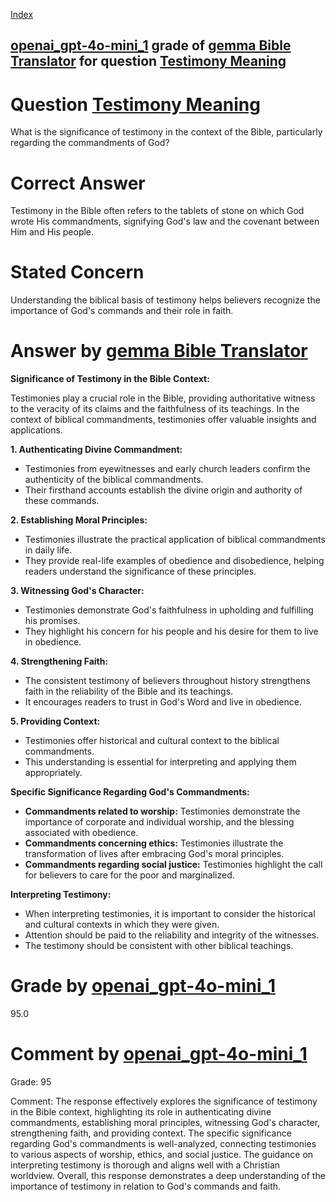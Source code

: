 
[Index](../../../../index.md)
## [openai_gpt-4o-mini_1](../../../grading_models/openai_gpt-4o-mini_1.md) grade of [gemma Bible Translator](../../../answering_models/gemma_Bible_Translator.md) for question [Testimony Meaning](../../../questions/Testimony_Meaning.md)

# Question [Testimony Meaning](../../../questions/Testimony_Meaning.md)
What is the significance of testimony in the context of the Bible, particularly regarding the commandments of God?

# Correct Answer
Testimony in the Bible often refers to the tablets of stone on which God wrote His commandments, signifying God's law and the covenant between Him and His people.

# Stated Concern
Understanding the biblical basis of testimony helps believers recognize the importance of God's commands and their role in faith.

# Answer by [gemma Bible Translator](../../../answering_models/gemma_Bible_Translator.md)
**Significance of Testimony in the Bible Context:**

Testimonies play a crucial role in the Bible, providing authoritative witness to the veracity of its claims and the faithfulness of its teachings. In the context of biblical commandments, testimonies offer valuable insights and applications.

**1. Authenticating Divine Commandment:**

- Testimonies from eyewitnesses and early church leaders confirm the authenticity of the biblical commandments.
- Their firsthand accounts establish the divine origin and authority of these commands.

**2. Establishing Moral Principles:**

- Testimonies illustrate the practical application of biblical commandments in daily life.
- They provide real-life examples of obedience and disobedience, helping readers understand the significance of these principles.

**3. Witnessing God's Character:**

- Testimonies demonstrate God's faithfulness in upholding and fulfilling his promises.
- They highlight his concern for his people and his desire for them to live in obedience.

**4. Strengthening Faith:**

- The consistent testimony of believers throughout history strengthens faith in the reliability of the Bible and its teachings.
- It encourages readers to trust in God's Word and live in obedience.

**5. Providing Context:**

- Testimonies offer historical and cultural context to the biblical commandments.
- This understanding is essential for interpreting and applying them appropriately.

**Specific Significance Regarding God's Commandments:**

- **Commandments related to worship:** Testimonies demonstrate the importance of corporate and individual worship, and the blessing associated with obedience.
- **Commandments concerning ethics:** Testimonies illustrate the transformation of lives after embracing God's moral principles.
- **Commandments regarding social justice:** Testimonies highlight the call for believers to care for the poor and marginalized.

**Interpreting Testimony:**

- When interpreting testimonies, it is important to consider the historical and cultural contexts in which they were given.
- Attention should be paid to the reliability and integrity of the witnesses.
- The testimony should be consistent with other biblical teachings.

# Grade by [openai_gpt-4o-mini_1](../../../grading_models/openai_gpt-4o-mini_1.md)
95.0

# Comment by [openai_gpt-4o-mini_1](../../../grading_models/openai_gpt-4o-mini_1.md)
Grade: 95

Comment: The response effectively explores the significance of testimony in the Bible context, highlighting its role in authenticating divine commandments, establishing moral principles, witnessing God's character, strengthening faith, and providing context. The specific significance regarding God's commandments is well-analyzed, connecting testimonies to various aspects of worship, ethics, and social justice. The guidance on interpreting testimony is thorough and aligns well with a Christian worldview. Overall, this response demonstrates a deep understanding of the importance of testimony in relation to God's commands and faith.
